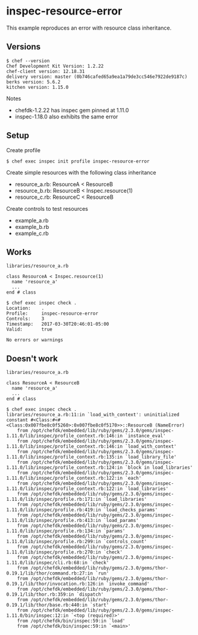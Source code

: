 # inspec-resource-error

This example reproduces an error with resource class inheritance.


## Versions

    $ chef --version
    Chef Development Kit Version: 1.2.22
    chef-client version: 12.18.31
    delivery version: master (0b746cafed65a9ea1a79de3cc546e7922de9187c)
    berks version: 5.6.2
    kitchen version: 1.15.0


Notes

  - chefdk-1.2.22 has inspec gem pinned at 1.11.0
  - inspec-1.18.0 also exhibits the same error


## Setup

Create profile

    $ chef exec inspec init profile inspec-resource-error

Create simple resources with the following class inheritance

  - resource_a.rb:  ResourceA < ResourceB
  - resource_b.rb:  ResourceB < Inspec.resource(1)
  - resource_c.rb:  ResourceC < ResourceB

Create controls to test resources

  - example_a.rb
  - example_b.rb
  - example_c.rb


## Works

`libraries/resource_a.rb`

    class ResourceA < Inspec.resource(1)
      name 'resource_a'
      ...
    end # class

    $ chef exec inspec check .
    Location:    .
    Profile:     inspec-resource-error
    Controls:    3
    Timestamp:   2017-03-30T20:46:01-05:00
    Valid:       true

    No errors or warnings


## Doesn't work

`libraries/resource_a.rb`

    class ResourceA < ResourceB
      name 'resource_a'
      ...
    end # class

    $ chef exec inspec check .
    libraries/resource_a.rb:11:in `load_with_context': uninitialized constant #<Class:#<#<Class:0x007fbe8c0f5260>:0x007fbe8c0f5170>>::ResourceB (NameError)
    	from /opt/chefdk/embedded/lib/ruby/gems/2.3.0/gems/inspec-1.11.0/lib/inspec/profile_context.rb:146:in `instance_eval'
    	from /opt/chefdk/embedded/lib/ruby/gems/2.3.0/gems/inspec-1.11.0/lib/inspec/profile_context.rb:146:in `load_with_context'
    	from /opt/chefdk/embedded/lib/ruby/gems/2.3.0/gems/inspec-1.11.0/lib/inspec/profile_context.rb:135:in `load_library_file'
    	from /opt/chefdk/embedded/lib/ruby/gems/2.3.0/gems/inspec-1.11.0/lib/inspec/profile_context.rb:124:in `block in load_libraries'
    	from /opt/chefdk/embedded/lib/ruby/gems/2.3.0/gems/inspec-1.11.0/lib/inspec/profile_context.rb:122:in `each'
    	from /opt/chefdk/embedded/lib/ruby/gems/2.3.0/gems/inspec-1.11.0/lib/inspec/profile_context.rb:122:in `load_libraries'
    	from /opt/chefdk/embedded/lib/ruby/gems/2.3.0/gems/inspec-1.11.0/lib/inspec/profile.rb:171:in `load_libraries'
    	from /opt/chefdk/embedded/lib/ruby/gems/2.3.0/gems/inspec-1.11.0/lib/inspec/profile.rb:419:in `load_checks_params'
    	from /opt/chefdk/embedded/lib/ruby/gems/2.3.0/gems/inspec-1.11.0/lib/inspec/profile.rb:413:in `load_params'
    	from /opt/chefdk/embedded/lib/ruby/gems/2.3.0/gems/inspec-1.11.0/lib/inspec/profile.rb:134:in `params'
    	from /opt/chefdk/embedded/lib/ruby/gems/2.3.0/gems/inspec-1.11.0/lib/inspec/profile.rb:299:in `controls_count'
    	from /opt/chefdk/embedded/lib/ruby/gems/2.3.0/gems/inspec-1.11.0/lib/inspec/profile.rb:270:in `check'
    	from /opt/chefdk/embedded/lib/ruby/gems/2.3.0/gems/inspec-1.11.0/lib/inspec/cli.rb:68:in `check'
    	from /opt/chefdk/embedded/lib/ruby/gems/2.3.0/gems/thor-0.19.1/lib/thor/command.rb:27:in `run'
    	from /opt/chefdk/embedded/lib/ruby/gems/2.3.0/gems/thor-0.19.1/lib/thor/invocation.rb:126:in `invoke_command'
    	from /opt/chefdk/embedded/lib/ruby/gems/2.3.0/gems/thor-0.19.1/lib/thor.rb:359:in `dispatch'
    	from /opt/chefdk/embedded/lib/ruby/gems/2.3.0/gems/thor-0.19.1/lib/thor/base.rb:440:in `start'
    	from /opt/chefdk/embedded/lib/ruby/gems/2.3.0/gems/inspec-1.11.0/bin/inspec:12:in `<top (required)>'
    	from /opt/chefdk/bin/inspec:59:in `load'
    	from /opt/chefdk/bin/inspec:59:in `<main>'    
